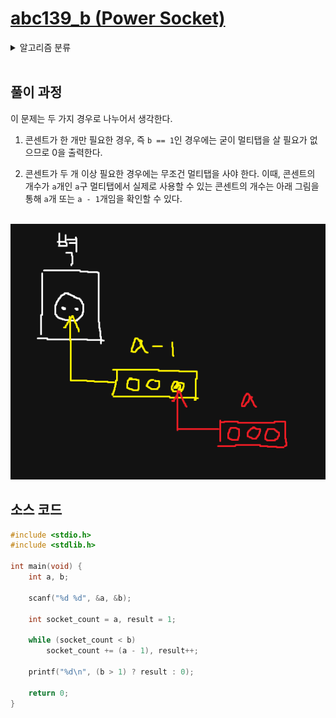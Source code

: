 # [abc139_b (Power Socket)](https://atcoder.jp/contests/abc139/tasks/abc139_b)

<details>
  <summary>알고리즘 분류</summary>
  
  *implementation*
</details>

<br />

## 풀이 과정

이 문제는 두 가지 경우로 나누어서 생각한다.

1. 콘센트가 한 개만 필요한 경우, 즉 `b == 1`인 경우에는 굳이 멀티탭을 살 필요가 없으므로 0을 출력한다.

2. 콘센트가 두 개 이상 필요한 경우에는 무조건 멀티탭을 사야 한다. 이때, 콘센트의 개수가 `a`개인 `a`구 멀티탭에서 실제로 사용할 수 있는 콘센트의 개수는 아래 그림을 통해 `a`개 또는 `a - 1`개임을 확인할 수 있다.

<br />

<img src="images/abc139-b_01.png">

<br />

## 소스 코드

```c
#include <stdio.h>
#include <stdlib.h>

int main(void) {
    int a, b;

    scanf("%d %d", &a, &b);

    int socket_count = a, result = 1;

    while (socket_count < b)
        socket_count += (a - 1), result++;

    printf("%d\n", (b > 1) ? result : 0);

    return 0;
}
```